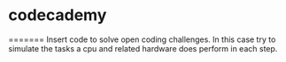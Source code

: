 # codecademy
=======
Insert code to solve open coding challenges. In this case try to simulate the tasks a cpu and related hardware does perform in each step.
